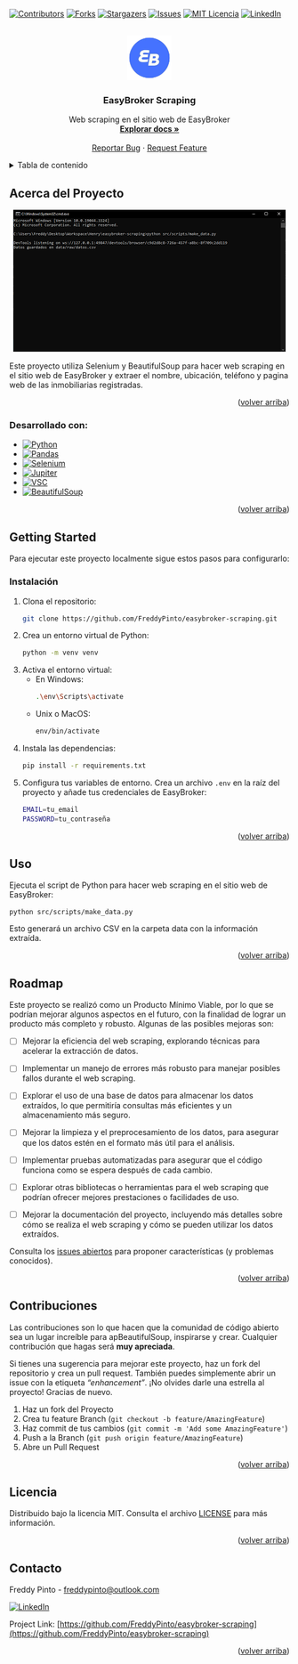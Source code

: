 <a name="readme-top"></a>

<!-- PROJECT SHIELDS -->

[![Contributors][contributors-shield]][contributors-url]
[![Forks][forks-shield]][forks-url]
[![Stargazers][stars-shield]][stars-url]
[![Issues][issues-shield]][issues-url]
[![MIT Licencia][Licencia-shield]][Licencia-url]
[![LinkedIn][linkedin-shield]][linkedin-url]

<!-- PROJECT LOGO -->
<br />
<div align="center">
  <a href="https://github.com/FreddyPinto/easybroker-scraping">
    <img src="images/icon.png" alt="Logo" width="80" height="80">
    
  </a>

<h3 align="center">EasyBroker Scraping</h3>

  <p align="center">
    Web scraping en el sitio web de EasyBroker
    <br />
    <a href="https://github.com/FreddyPinto/easybroker-scraping"><strong>Explorar docs »</strong></a>
    <br />
    <br />
    <a href="https://github.com/FreddyPinto/easybroker-scraping/issues">Reportar Bug</a>
    ·
    <a href="https://github.com/FreddyPinto/easybroker-scraping/issues">Request Feature</a>
  </p>
</div>

<!-- Tabla de contenido -->
<details>
  <summary>Tabla de contenido</summary>
  <ol>
    <li>
      <a href="#acerca-del-proyecto">Acerca del Proyecto</a>
      <ul>
        <li><a href="#desarrollado-con">Desarrollado con:</a></li>
      </ul>
    </li>
    <li>
      <a href="#getting-started">Getting Started</a>
      <ul>
            <li><a href="#instalación">Instalación</a></li>
      </ul>
    </li>
    <li><a href="#uso">Uso</a></li>
    <li><a href="#roadmap">Roadmap</a></li>
    <li><a href="#contribuciones">Contribuciones</a></li>
    <li><a href="#licencia">Licencia</a></li>
    <li><a href="#contacto">Contacto</a></li>
  </ol>
</details>

<!-- Acerca del Proyecto -->

## Acerca del Proyecto

<p align="center">
  <img src="images/screenshot.png" alt="screenshot"/>
</p>

Este proyecto utiliza Selenium y BeautifulSoup para hacer web scraping en el sitio web de EasyBroker y extraer el nombre, ubicación, teléfono y pagina web de las inmobiliarias registradas.

<p align="right">(<a href="#readme-top">volver arriba</a>)</p>

### Desarrollado con:

- [![Python][Python]][Python-url]
- [![Pandas][Pandas]][Pandas-url]
- [![Selenium][Selenium]][Selenium-url]
- [![Jupiter][Jupiter]][Jupiter-url]
- [![VSC][VSC]][VSC-url]
- [![BeautifulSoup][BeautifulSoup]][BeautifulSoup-url]

<p align="right">(<a href="#readme-top">volver arriba</a>)</p>

<!-- GETTING STARTED -->

## Getting Started

Para ejecutar este proyecto localmente sigue estos pasos para configurarlo:

### Instalación

1. Clona el repositorio:
   ```sh
   git clone https://github.com/FreddyPinto/easybroker-scraping.git
   ```
2. Crea un entorno virtual de Python:
   ```sh
   python -m venv venv
   ```
3. Activa el entorno virtual:
   - En Windows:
     ```sh
     .\env\Scripts\activate
     ```
   - Unix o MacOS:
     ```sh
     env/bin/activate
     ```
4. Instala las dependencias:
   ```sh
   pip install -r requirements.txt
   ```
5. Configura tus variables de entorno. Crea un archivo `.env` en la raíz del proyecto y añade tus credenciales de EasyBroker:
    ```sh
    EMAIL=tu_email
    PASSWORD=tu_contraseña
    ```
<p align="right">(<a href="#readme-top">volver arriba</a>)</p>

<!-- USAGE EXAMPLES -->

## Uso

Ejecuta el script de Python para hacer web scraping en el sitio web de EasyBroker:

```
python src/scripts/make_data.py
```

Esto generará un archivo CSV en la carpeta data con la información extraída.

<p align="right">(<a href="#readme-top">volver arriba</a>)</p>

<!-- ROADMAP -->

## Roadmap

Este proyecto se realizó como un Producto Mínimo Viable, por lo que se podrían mejorar algunos aspectos en el futuro, con la finalidad de lograr un producto más completo y robusto. Algunas de las posibles mejoras son:

- [ ] Mejorar la eficiencia del web scraping, explorando técnicas para acelerar la extracción de datos.

- [ ] Implementar un manejo de errores más robusto para manejar posibles fallos durante el web scraping.

- [ ] Explorar el uso de una base de datos para almacenar los datos extraídos, lo que permitiría consultas más eficientes y un almacenamiento más seguro.

- [ ] Mejorar la limpieza y el preprocesamiento de los datos, para asegurar que los datos estén en el formato más útil para el análisis.

- [ ] Implementar pruebas automatizadas para asegurar que el código funciona como se espera después de cada cambio.

- [ ] Explorar otras bibliotecas o herramientas para el web scraping que podrían ofrecer mejores prestaciones o facilidades de uso.

- [ ] Mejorar la documentación del proyecto, incluyendo más detalles sobre cómo se realiza el web scraping y cómo se pueden utilizar los datos extraídos.

Consulta los [issues abiertos](https://github.com/FreddyPinto/easybroker-scraping/issues) para proponer características (y problemas conocidos).

<p align="right">(<a href="#readme-top">volver arriba</a>)</p>

<!-- CONTRIBUTING -->

## Contribuciones

Las contribuciones son lo que hacen que la comunidad de código abierto sea un lugar increíble para apBeautifulSoup, inspirarse y crear. Cualquier contribución que hagas será **muy apreciada**.

Si tienes una sugerencia para mejorar este proyecto, haz un fork del repositorio y crea un pull request. También puedes simplemente abrir un issue con la etiqueta _“enhancement”_. ¡No olvides darle una estrella al proyecto! Gracias de nuevo.

1. Haz un fork del Proyecto
2. Crea tu feature Branch (`git checkout -b feature/AmazingFeature`)
3. Haz commit de tus cambios (`git commit -m 'Add some AmazingFeature'`)
4. Push a la Branch (`git push origin feature/AmazingFeature`)
5. Abre un Pull Request

<p align="right">(<a href="#readme-top">volver arriba</a>)</p>

<!-- Licencia -->

## Licencia

Distribuido bajo la licencia MIT. Consulta el archivo [LICENSE](LICENSE) para más información.

<p align="right">(<a href="#readme-top">volver arriba</a>)</p>

<!-- Contacto -->

## Contacto

Freddy Pinto - freddypinto@outlook.com

[![LinkedIn][linkedin-shield]][linkedin-url]

Project Link: [https://github.com/FreddyPinto/easybroker-scraping](https://github.com/FreddyPinto/easybroker-scraping)

<p align="right">(<a href="#readme-top">volver arriba</a>)</p>

<!-- MARKDOWN LINKS & IMAGES -->
<!-- https://www.markdownguide.org/basic-syntax/#reference-style-links -->

[contributors-shield]: https://img.shields.io/github/contributors/FreddyPinto/easybroker-scraping.svg?style=for-the-badge
[contributors-url]: https://github.com/FreddyPinto/easybroker-scraping/graphs/contributors
[forks-shield]: https://img.shields.io/github/forks/FreddyPinto/easybroker-scraping.svg?style=for-the-badge
[forks-url]: https://github.com/FreddyPinto/easybroker-scraping/network/members
[stars-shield]: https://img.shields.io/github/stars/FreddyPinto/easybroker-scraping.svg?style=for-the-badge
[stars-url]: https://github.com/FreddyPinto/easybroker-scraping/stargazers
[issues-shield]: https://img.shields.io/github/issues/FreddyPinto/easybroker-scraping.svg?style=for-the-badge
[issues-url]: https://github.com/FreddyPinto/easybroker-scraping/issues
[Licencia-shield]: https://img.shields.io/github/license/FreddyPinto/easybroker-scraping.svg?style=for-the-badge
[Licencia-url]: https://github.com/FreddyPinto/easybroker-scraping/blob/main/LICENSE
[linkedin-shield]: https://img.shields.io/badge/-LinkedIn-black.svg?style=for-the-badge&logo=linkedin&colorB=555
[linkedin-url]: https://www.linkedin.com/in/FreddyPinto-/
[product-screenshot]: images/screenshot.jpg
[Python]: https://img.shields.io/badge/Python-333333?style=flat&logo=python&labelColor=white
[Python-url]: https://www.python.org/
[Selenium]: https://img.shields.io/badge/-Selenium-333333?style=flat&logo=selenium&labelColor=white
[Selenium-url]: https://www.selenium.dev/
[BeautifulSoup]: https://img.shields.io/badge/-BeautifulSoup-333333?style=flat&logo=beautifulSoup
[BeautifulSoup-url]: https://www.crummy.com/software/BeautifulSoup/
[Pandas]:https://img.shields.io/badge/-Pandas-333333?style=flat&logo=pandas&logoColor=black&labelColor=white
[Pandas-url]:https://pandas.pydata.org/
[Jupiter]: https://img.shields.io/badge/-Jupyter_Notebook-333333?style=flat&logo=jupyter&labelColor=white
[Jupiter-url]: https://jupyter.org/
[VSC]:https://img.shields.io/badge/-Visual_Studio_Code-333333?style=flat&logo=visualstudiocode&logoColor=blue&labelColor=white
[VSC-url]:https://code.visualstudio.com/
